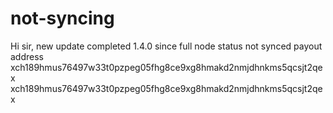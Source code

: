 # not-syncing
Hi sir, new update completed 1.4.0 since full node status not synced 
payout address xch189hmus76497w33t0pzpeg05fhg8ce9xg8hmakd2nmjdhnkms5qcsjt2qex
xch189hmus76497w33t0pzpeg05fhg8ce9xg8hmakd2nmjdhnkms5qcsjt2qex
